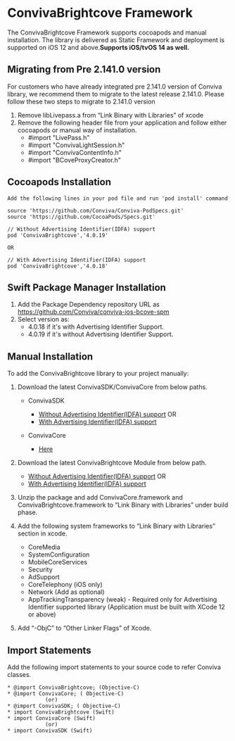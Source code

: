 # ConvivaBrightcove Framework

The ConvivaBrightcove Framework supports cocoapods and manual installation. The library is delivered as Static Framework and deployment is supported on iOS 12 and above.**Supports iOS/tvOS 14 as well.**

## Migrating from Pre 2.141.0 version
For customers who have already integrated pre 2.141.0 version of Conviva library, we recommend them to migrate to the latest 
release 2.141.0. Please follow these two steps to migrate to 2.141.0 version
  1. Remove libLivepass.a from “Link Binary with Libraries” of xcode
  2. Remove the following header file from your application and follow either cocoapods or manual way of installation.
        * #import "LivePass.h"
        * #import "ConvivaLightSession.h"
        * #import "ConvivaContentInfo.h"
        * #import "BCoveProxyCreator.h"

## Cocoapods Installation
    Add the following lines in your pod file and run 'pod install' command
    
    source 'https://github.com/Conviva/Conviva-PodSpecs.git'
    source 'https://github.com/CocoaPods/Specs.git'
    
    // Without Advertising Identifier(IDFA) support
    pod 'ConvivaBrightcove','4.0.19'

    OR 

    // With Advertising Identifier(IDFA) support
    pod 'ConvivaBrightcove','4.0.18'
    
## Swift Package Manager Installation
1. Add the Package Dependency repository URL as https://github.com/Conviva/conviva-ios-bcove-spm
2. Select version as:
    * 4.0.18 if it's with Advertising Identifier Support.
    * 4.0.19 if it's without Advertising Identifier Support.

## Manual Installation
To add the ConvivaBrightcove library to your project manually:

1.	Download the latest ConvivaSDK/ConvivaCore from below paths.

    * ConvivaSDK
      * [Without Advertising Identifier(IDFA) support](https://github.com/Conviva/ConvivaSDK/archive/4.0.31.zip)
      OR
      * [With Advertising Identifier(IDFA) support](https://github.com/Conviva/ConvivaSDK/archive/4.0.30.zip) 
      
    * ConvivaCore
      * [Here](https://github.com/Conviva/ConvivaCore/archive/3.0.12.zip)


2.	Download the latest ConvivaBrightcove Module from below path.
     * [Without Advertising Identifier(IDFA) support](https://github.com/Conviva/ConvivaBrightcove/archive/4.0.19.zip)
      OR
     * [With Advertising Identifier(IDFA) support](https://github.com/Conviva/ConvivaBrightcove/archive/4.0.18.zip) 



3.	Unzip the package and add ConvivaCore.framework and ConvivaBrightcove.framework to “Link Binary with Libraries” under build phase.

4.	Add the following system frameworks to “Link Binary with Libraries” section in xcode.

    * CoreMedia
    * SystemConfiguration
    * MobileCoreServices
    * Security
    * AdSupport
    * CoreTelephony (iOS only)
    * Network (Add as optional)
    * AppTrackingTransparency (weak) - Required only for Advertising Identifier supported library (Application must be built with XCode 12 or above)

5.	Add “-ObjC” to “Other Linker Flags” of Xcode.

## Import Statements

  Add the following import statements to your source code to refer Conviva classes.

    * @import ConvivaBrightcove; (Objective-C)
    * @import ConvivaCore; ( Objective-C)
                (or)
    * @import ConvivaSDK; ( Objective-C)
    * import ConvivaBrightcove (Swift)
    * import ConvivaCore (Swift)
                (or)
    * import ConvivaSDK (Swift)

